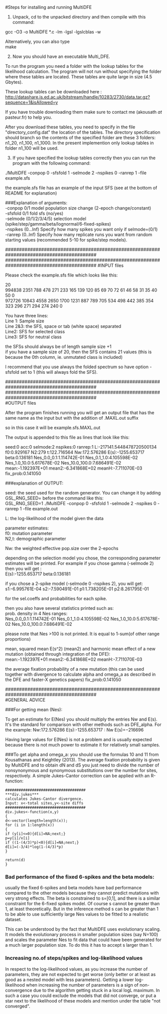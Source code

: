 #Steps for installing and running MultiDFE

1) Unpack, cd to the unpacked directory and then compile with this command:

gcc -O3 -o MultiDFE *.c  -lm -lgsl -lgslcblas -w

Alternatively, you can also type  
make

2) Now you should have an executable Multi_DFE.

To run the program you need a folder with the lookup tables for the likelihood calculation. The program will not run without specifying the folder where these tables are located. These tables are quite large in size (4.5 Gbytes). 

These lookup tables can be downloaded here :  http://datashare.is.ed.ac.uk/bitstream/handle/10283/2730/data.tar.gz?sequence=1&isAllowed=y

If you have trouble downloading them make sure to contact me (akousath *at* pasteur.fr) to help you.

After you download these tables, you need to specify in the file "directory_config.dat" the location of the tables. The directory specification should branch so the contents of the specified folder are these 3 folders: n1_20, n1_100, n1_1000. In the present implemention only lookup tables in folder n1_100 will be used.

3) If you have specified the lookup tables correctly then you can run the program with the following command:

./MultiDFE -conpop 0 -sfsfold 1 -selmode 2 -nspikes 0 -ranrep 1 -file example.sfs

the example.sfs file has an example of the input SFS (see at the bottom of README for explanation)  

###Explanation of arguments:  
-conpop    0/1    model population size change (2-epoch change/constant)  
-sfsfold   0/1    fold sfs (no/yes)  
-selmode (0/1/2/3/4/5)    selection model (spike/step/gamma/beta/lognormal/6-fixed-spikes)  
-nspikes (0...Inf)    Specify how many spikes you want only if selmode=(0/1)  
-ranrep (0..Inf)    Specify how many replicate runs you want from random starting values (recommended 5-10 for spike/step models).  

#########################################################################################
#########################################################################################
#INPUT files

Please check the example.sfs file which looks like this:  

20  
994838 2351 788 478 271 233 165 139 120 85 69 70 72 61 46 58 31 35 40 50 0  
972726 10843 4558 2650 1700 1231 887 789 705 534 498 442 385 354 323 296 271 294 274 240 0 
  
You have three lines:  
Line 1: Sample size  
Line 2&3: the SFS, space or tab (white space) separated  
Line2: SFS for selected class  
Line3: SFS for neutral class  

the SFSs should always be of length sample size +1  
if you have a sample size of 20, then the SFS contains 21 values (this is because the 0th column, ie. unmutated class is included)  

I recommend that you use always the folded spectrum so have option -sfsfold set to 1 (this will always fold the SFS).  

#########################################################################################  
#########################################################################################  
#OUTPUT files  

After the program finishes running you will get an output file that has the same name as the input but with the addition of .MAXL.out suffix  

so in this case it will be example.sfs.MAXL.out  

The output is appended to this file as lines that look like this:  

seed:0  acc:0   selmode:2       nspikes:0       ranrep:1        L:-217141.5448478720500134      f0:0.929167     N2:279  t:122.716564    Nw:172.576286   E(s):-1255.653717       beta:0.136181   Nes_0.0_0.1:1.114742E-01        Nes_0.1_1.0:4.105598E-02        Nes_1.0_10.0:5.617678E-02     Nes_10.0_100.0:7.686491E-02     mean:-1.192397E+01      mean2:-6.341868E+02     meanH:-7.711070E-03     fix_prob:0.141050  

###explanation of OUTPUT:  
  
seed: the seed used for the random generator. You can change it by adding GSL_RNG_SEED= before the command like this:  
GSL_RNG_SEED=1 ./MultiDFE -conpop 0 -sfsfold 1 -selmode 2 -nspikes 0 -ranrep 1 -file example.out  

L: the log-likelihood of the model given the data  

parameter estimates:  
f0: mutation parameter  
N2,t: demographic parameter  

Nw: the weighted effective pop.size over the 2-epochs  

depending on the selection model you chose, the corresponding parameter estimates will be printed. For example if you chose gamma (-selmode 2) then you will get :  
E(s):-1255.653717       beta:0.136181  

if you chose a 2-spike model (-selmode 0 -nspikes 2),  you will get:  
s1:-6.995761E-04        s2:-7.590491E-01        p1:1.738205E-01 p2:8.261795E-01  

for the sel.coeffs and probabilities for each spike.  

then you also have several statistics printed such as:  
prob. density in 4 Nes ranges:  
Nes_0.0_0.1:1.114742E-01        Nes_0.1_1.0:4.105598E-02        Nes_1.0_10.0:5.617678E-02     Nes_10.0_100.0:7.686491E-02 

please note that Nes >100 is not printed. It is equal to 1-sum(of other range proportions)   

mean, squared mean E(s^2) (mean2) and harmonic mean effect of a new mutation (obtained through integration of the DFE):  
mean:-1.192397E+01      mean2:-6.341868E+02     meanH:-7.711070E-03 

the average fixation probability of a new mutation (this can be used together with divergence to calculate alpha and omega_a as described in the DFE and faster-X genetics papers)
fix_prob:0.141050



#########################################################################################  
#GENERAL ADVICE 

###For getting mean (Nes):

To get an estimate for E(Nes) you should multiply the entries Nw and E(s). It's the standard for comparison with other methods such as DFE_alpha. For the example: Nw:172.576286 E(s):-1255.653717 : Nw E(s)=−216696

Having large values for E(Nes) is not a problem and is usually expected because there is not much power to estimate it for relatively small samples.

###To get alpha and omega_a:
you should use the formulas 10 and 11 from Kousathanas and Keightley (2013). The average fixation probability is given by MultiDFE and to obtain dN and dS you just need to divide the number of nonsynonymous and synonymous substitutions over the number for sites, respectively. A simple Jukes-Cantor correction can be applied with an R-function:

```
####################################   
***div.jukes***
calculates Jukes-Cantor divergence.
Input: x<-total sites,y<-site diffs
####################################   
div.jukes<-function(x,y)
{
d<-vector(length=length(x));
for (i in 1:length(x))
{
if (y[i]<=0){d[i]=NA;next;}
p=y[i]/x[i]
if ((1-(4/3)*p)<0){d[i]=NA;next;}
d[i]=(-3/4)*log(1-(4/3)*p)
}

return(d)
}
```

### Bad performance of the fixed 6-spikes and the beta models:
usually the fixed 6-spikes and beta models have bad performance compared to the other models because they cannot predict mutations with very strong effects. The beta is constrained to s=[0,1], and there is a similar constraint for the 6-fixed spikes model. Of course s cannot be greater than 1, at least theoretically. But in the inference method s can be greater than 1 to be able to use sufficiently large Nes values to be fitted to a realistic dataset.

This can be understood by the fact that MultiDFE uses evolutionary scaling. It models the evolutionary process in smaller population sizes (say N=100) and scales the parameter Nes to fit data that could have been generated for a much larger population size. To do this it has to accept s larger than 1.

### Increasing no.of steps/spikes and log-likelihood values
In respect to the log-likelihood values, as you increase the number of parameters, they are not expected to get worse (only better or at least as good as a nested model with less parameters). Getting a lower log-likelihood when increasing the number of parameters is a sign of non-convergence due to the algorithm getting stuck in a local logL maximum. In such a case you could exclude the models that did not converge, or put a star next to the likelihood of these models and mention under the table "not converged".